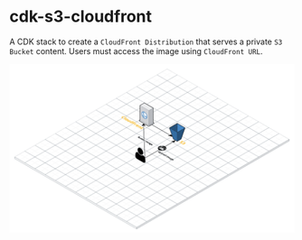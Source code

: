 # cdk-s3-cloudfront

A CDK stack to create a `CloudFront Distribution` that serves a private `S3 Bucket` content.
Users must access the image using `CloudFront URL`.

![Diagram](diagram.png)